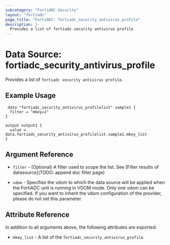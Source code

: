 ```yaml
---
subcategory: "FortiADC Security"
layout: "fortiadc"
page_title: "FortiADC: fortiadc_security_antivirus_profile"
description: |-
  Provides a list of fortiadc security antivirus profile
---
```


# Data Source: fortiadc_security_antivirus_profile
Provides a list of `fortiadc security antivirus profile`.

## Example Usage

```hcl
 data "fortiadc_security_antivirus_profilelist" sample1 {
  filter = "mkey=1"
}

output output1 {
  value = data.fortiadc_security_antivirus_profilelist.sample1.mkey_list
}
```

## Argument Reference

* `filter` - (Optional) A filter used to scope the list. See [Filter results of datasource](TODO: append doc filter page)

* `vdom` - Specifies the vdom to which the data source will be applied when the FortiADC unit is running in VDOM mode. Only one vdom can be specified. If you want to inherit the vdom configuration of the provider, please do not set this parameter.

## Attribute Reference

In addition to all arguments above, the following attributes are exported:

* `mkey_list` -  A list of the `fortiadc_security_antivirus_profile`.
